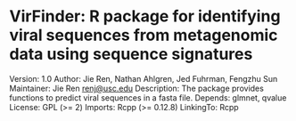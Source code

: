 # VirFinder: R package for identifying viral sequences from metagenomic data using sequence signatures
Version: 1.0
Author: Jie Ren, Nathan Ahlgren, Jed Fuhrman, Fengzhu Sun
Maintainer: Jie Ren <renj@usc.edu>
Description: The package provides functions to predict viral sequences in a fasta file. 
Depends: glmnet, qvalue
License: GPL (>= 2)
Imports: Rcpp (>= 0.12.8)
LinkingTo: Rcpp


